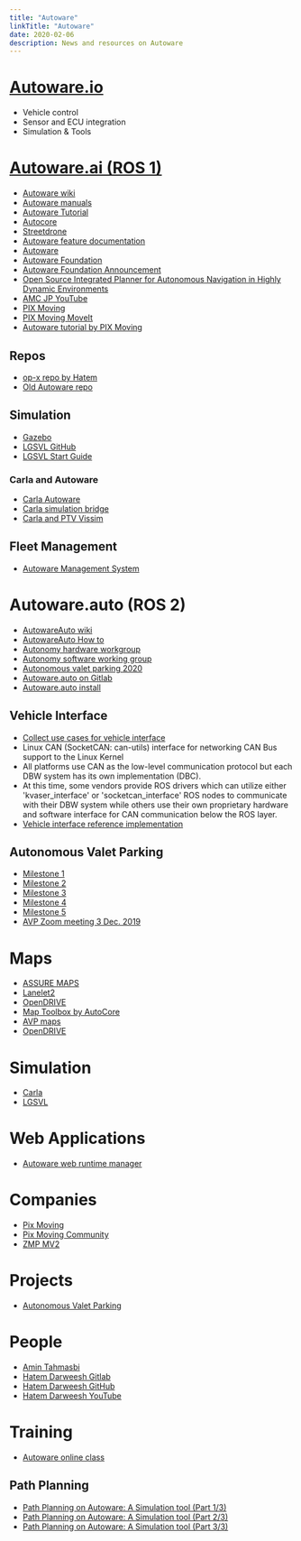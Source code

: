 ```yaml
---
title: "Autoware"
linkTitle: "Autoware"
date: 2020-02-06
description: News and resources on Autoware
---
```

# [Autoware.io](https://gitlab.com/autowarefoundation/autoware.ai/drivers)
* Vehicle control
* Sensor and ECU integration
* Simulation & Tools

# [Autoware.ai (ROS 1)](https://gitlab.com/autowarefoundation/autoware.ai)
* [Autoware wiki](https://gitlab.com/autowarefoundation/autoware.ai/autoware/-/wikis/home)
* [Autoware manuals](https://github.com/CPFL/Autoware-Manuals/tree/master/en)
* [Autoware Tutorial](https://github.com/pixmoving-moveit/Autoware_tutorial)
* [Autocore](https://github.com/autocore-ai)
* [Streetdrone](https://streetdrone.com/)
* [Autoware feature documentation](https://autoware.readthedocs.io/en/feature-documentation_rtd/index.html)
* [Autoware](https://www.autoware.auto/)
* [Autoware Foundation](https://github.com/autowarefoundation)
* [Autoware Foundation Announcement](https://www.tier4.jp/en/news/20181210-awf/)
* [Open Source Integrated Planner for Autonomous Navigation in Highly Dynamic Environments](https://www.fujipress.jp/jrm/rb/robot002900040668/)
* [AMC JP YouTube](https://www.youtube.com/channel/UCtUkb-IvlrqaNOsgcV3QRhQ)
* [PIX Moving](https://medium.com/pixmoving)
* [PIX Moving MoveIt](https://github.com/pixmoving-moveit)
* [Autoware tutorial by PIX Moving](https://github.com/pixmoving-moveit/Autoware_tutorial)
## Repos
* [op-x repo by Hatem](https://github.com/hatem-darweesh/autoware/tree/op-x)
* [Old Autoware repo](https://github.com/streetdrone-home/Autoware/)

## Simulation
* [Gazebo](https://gitlab.com/autowarefoundation/autoware.ai/autoware/-/wikis/Gazebo-Simulation-Start)
* [LGSVL GitHub](https://github.com/lgsvl/Autoware)
* [LGSVL Start Guide](https://gitlab.com/autowarefoundation/autoware.ai/autoware/-/wikis/LGSVL-Simulator-Quick-Start-Guide)

### Carla and Autoware
* [Carla Autoware](https://github.com/carla-simulator/carla-autoware)
* [Carla simulation bridge](https://gitlab.com/autowarefoundation/autoware.ai/simulation/-/tree/master/carla_simulator_bridge)
* [Carla and PTV Vissim](https://www.ptvgroup.com/en/solutions/products/ptv-vissim/areas-of-application/autonomous-vehicles-and-new-mobility/)

## Fleet Management
* [Autoware Management System](https://github.com/CPFL/AMS)

# Autoware.auto (ROS 2)
* [AutowareAuto wiki](https://autowarefoundation.gitlab.io/autoware.auto/AutowareAuto/index.html)
* [AutowareAuto How to](https://autowarefoundation.gitlab.io/autoware.auto/AutowareAuto/howto.html)
* [Autonomy hardware workgroup](https://gitlab.com/autowarefoundation/autoware-foundation/-/wikis/Autonomy-hardware-working-group)
* [Autonomy software working group](https://gitlab.com/autowarefoundation/autoware-foundation/-/wikis/Autonomy-Software-working-group)
* [Autonomous valet parking 2020](https://www.autoware.org/post/autonomous-valet-parking-2020)
* [Autoware.auto on Gitlab](https://gitlab.com/autowarefoundation/autoware.auto/AutowareAuto)
* [Autoware.auto install](https://autowarefoundation.gitlab.io/autoware.auto/AutowareAuto/installation.html)

## Vehicle Interface
* [Collect use cases for vehicle interface](https://gitlab.com/autowarefoundation/autoware.auto/AutowareAuto/-/issues/85)
* Linux CAN (SocketCAN: can-utils) interface for networking CAN Bus support to the Linux Kernel
* All platforms use CAN as the low-level communication protocol but each DBW system has its own implementation (DBC).
* At this time, some vendors provide ROS drivers which can utilize either 'kvaser_interface' or 'socketcan_interface' ROS nodes to communicate with their DBW system while others use their own proprietary hardware and software interface for CAN communication below the ROS layer.
* [Vehicle interface reference implementation](https://gitlab.com/autowarefoundation/autoware.auto/AutowareAuto/-/blob/master/docs/architecture/reference_implementations/vehicle-interface-reference-implementation.md)

## Autonomous Valet Parking
* [Milestone 1](https://gitlab.com/autowarefoundation/autoware.auto/AutowareAuto/-/milestones/29)
* [Milestone 2](https://gitlab.com/autowarefoundation/autoware.auto/AutowareAuto/-/milestones/24)
* [Milestone 3](https://gitlab.com/autowarefoundation/autoware.auto/AutowareAuto/-/milestones/25)
* [Milestone 4](https://gitlab.com/autowarefoundation/autoware.auto/AutowareAuto/-/milestones/26)
* [Milestone 5](https://gitlab.com/autowarefoundation/autoware.auto/AutowareAuto/-/milestones/27)
* [AVP Zoom meeting 3 Dec. 2019](https://zoom.us/recording/play/6WgbvY-PneV_y0ldeBVEPOs8P35NcWVYHcA3v9QmlXp9UgWXeW_KHQp_rJmRfI2F)

# Maps
* [ASSURE MAPS](https://github.com/hatem-darweesh/assuremappingtools)
* [Lanelet2](https://github.com/fzi-forschungszentrum-informatik/Lanelet2)
* [OpenDRIVE](http://www.opendrive.org/)
* [Map Toolbox by AutoCore](https://github.com/autocore-ai/MapToolbox)
* [AVP maps](https://avp-project.uk/downloads)
* [OpenDRIVE](http://www.opendrive.org/)

# Simulation
* [Carla](http://carla.org/)
* [LGSVL](https://autowarefoundation.gitlab.io/autoware.auto/AutowareAuto/lgsvl.html)

# Web Applications
* [Autoware web runtime manager](https://github.com/tier4/autoware_web_runtime_manager)

# Companies
* [Pix Moving](https://www.pixmoving.com/)
* [Pix Moving Community](https://github.com/pixmoving-moveit)
* [ZMP MV2](https://www.zmp.co.jp/en/products/robocar-mv?lang=en)

# Projects
* [Autonomous Valet Parking](https://avp-project.uk/autoware)

# People
* [Amin Tahmasbi](https://github.com/amintahmasbi)
* [Hatem Darweesh Gitlab](https://gitlab.com/hatem-darweesh)
* [Hatem Darweesh GitHub](https://github.com/hatem-darweesh)
* [Hatem Darweesh YouTube](https://www.youtube.com/channel/UCl1UROdErP1m2t_eiLLcl8w)

# Training
* [Autoware online class](https://discourse.ros.org/t/autoware-online-class-rfq/13528)
## Path Planning
* [Path Planning on Autoware: A Simulation tool (Part 1/3)](https://medium.com/cse-468-568-robotic-algorithms/path-planning-on-autoware-a-simulation-tool-715563274a81)
* [Path Planning on Autoware: A Simulation tool (Part 2/3)](https://medium.com/cse-468-568-robotic-algorithms/path-planning-on-autoware-a-simulation-tool-part-2-3-2c1093c44f0f)
* [Path Planning on Autoware: A Simulation tool (Part 3/3)](https://medium.com/@rugved42/path-planning-on-autoware-a-simulation-tool-part-3-3-2461343fab07)
